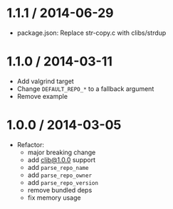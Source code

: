 
1.1.1 / 2014-06-29
==================

 * package.json: Replace str-copy.c with clibs/strdup

1.1.0 / 2014-03-11
==================

 * Add valgrind target
 * Change `DEFAULT_REPO_*` to a fallback argument
 * Remove example

1.0.0 / 2014-03-05
==================

 * Refactor:
   - major breaking change
   - add clib@1.0.0 support
   - add `parse_repo_name`
   - add `parse_repo_owner`
   - add `parse_repo_version`
   - remove bundled deps
   - fix memory usage

